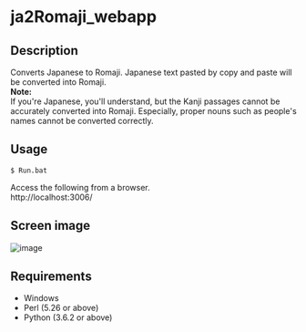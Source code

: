 # ja2Romaji_webapp 

## Description  
Converts Japanese to Romaji. Japanese text pasted by copy and paste will be converted into Romaji.    
**Note:**  
If you're Japanese, you'll understand, but the Kanji passages cannot be accurately converted into Romaji. Especially, proper nouns such as people's names cannot be converted correctly.  
  
## Usage
```
$ Run.bat
```

Access the following from a browser.</br>
http://localhost:3006/

## Screen image  
![image](https://user-images.githubusercontent.com/10069642/83610184-100cdd00-a5ba-11ea-898a-82aaba8fc1d8.png)

## Requirements
- Windows
- Perl (5.26 or above)
- Python (3.6.2 or above)
